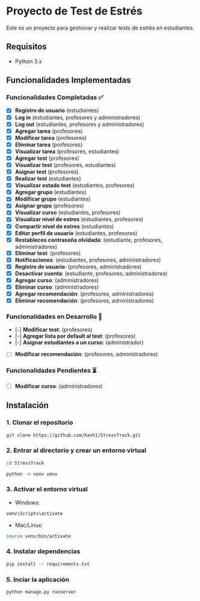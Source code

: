 # Proyecto de Test de Estrés

Este es un proyecto para gestionar y realizar tests de estrés en estudiantes.

## Requisitos

- Python 3.x

## Funcionalidades Implementadas

### Funcionalidades Completadas ✅

- [x] **Registro de usuario** (estudiantes)
- [x] **Log in** (estudiantes, profesores y administradores)
- [x] **Log out** (estudiantes, profesores y administradores)
- [x] **Agregar tarea** (profesores)
- [x] **Modificar tarea** (profesores)
- [x] **Eliminar tarea** (profesores)
- [x] **Visualizar tarea** (profesores, estudiantes)
- [x] **Agregar test** (profesores)
- [x] **Visualizar test** (profesores, estudiantes)
- [x] **Asignar test** (profesores)
- [x] **Realizar test** (estudiantes)
- [x] **Visualizar estado test** (estudiantes, profesores)
- [x] **Agregar grupo** (estudiantes)
- [x] **Modificar grupo** (estudiantes)
- [x] **Asignar grupo** (profesores)
- [x] **Visualizar curso** (estudiantes, profesores)
- [x] **Visualizar nivel de estres** (estudiantes, profesores)
- [x] **Compartir nivel de estres** (estudiantes)
- [x] **Editar perfil de usuario** (estudiantes, profesores)
- [x] **Restableces contraseña olvidada**: (estudiante, profesores, administradores)
- [x] **Eliminar test**: (profesores)
- [x] **Notificaciones**: (estudiantes, profesores, administradores)
- [x] **Registro de usuario**: (profesores, administradores)
- [x] **Desactivar cuenta**: (estudiante, profesores, administradores)
- [x] **Agregar curso**: (administradores)
- [x] **Eliminar curso**: (administradores)
- [x] **Agregar recomendación**: (profesores, administradores)
- [x] **Eliminar recomendación**: (profesores, administradores)

### Funcionalidades en Desarrollo 🚀
- [-] **Modificar test**: (profesores)
- [-] **Agregar lista por default al test**: (profesores)
- [-] **Asignar estudiantes a un curso**: (administrador)
- [ ] **Modificar recomendación**: (profesores, administradores)

### Funcionalidades Pendientes ⏳
- [ ] **Modificar curso**: (administradores)

## Instalación

### 1. Clonar el repositorio
```bash
git clone https://github.com/Xanh1/StressTrack.git
```

### 2. Entrar al directorio y crear un entorno virtual
```bash
cd StressTrack
```
```bash
python -m venv venv
```

### 3. Activar el entorno virtual
* Windows:
```bash
venv\Scripts\activate
```

* Mac/Linux:
```bash
source venv/bin/activate
```

### 4. Instalar dependencias
```bash
pip install -r requirements.txt
```

### 5. Inciar la aplicación
```bash
python manage.py runserver
```

